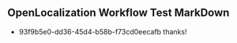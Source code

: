 ## OpenLocalization Workflow Test MarkDown
* 93f9b5e0-dd36-45d4-b58b-f73cd0eecafb thanks!

<!--HONumber=Aug16_HO4-->


